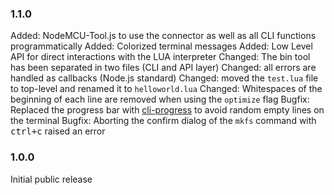 ### 1.1.0 ###
Added: NodeMCU-Tool.js to use the connector as well as all CLI functions programmatically
Added: Colorized terminal messages
Added: Low Level API for direct interactions with the LUA interpreter
Changed: The bin tool has been separated in two files (CLI and API layer)
Changed: all errors are handled as callbacks (Node.js standard)
Changed: moved the `test.lua` file to top-level and renamed it to `helloworld.lua`
Changed: Whitespaces of the beginning of each line are removed when using the `optimize` flag
Bugfix: Replaced the progress bar with [cli-progress](https://www.npmjs.com/package/cli-progress) to avoid random empty lines on the terminal
Bugfix: Aborting the confirm dialog of the `mkfs` command with <kbd>ctrl+c</kbd> raised an error

### 1.0.0 ###
Initial public release